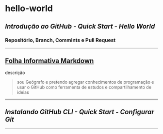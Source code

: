 # **hello-world**

*Introdução ao GitHub - Quick Start - Hello World*
---

### Repositório, Branch, Commints e Pull Request
---
[Folha Informativa Markdown](https://www.markdownguide.org/cheat-sheet/)
---

descrição
> sou Geógrafo e pretendo agregar conhecimentos de programação
e usar o GitHub como ferramenta de estudos e compartilhamento de ideias
---

> 
## *Instalando GitHub CLI - Quick Start - Configurar Git* 
---
>
